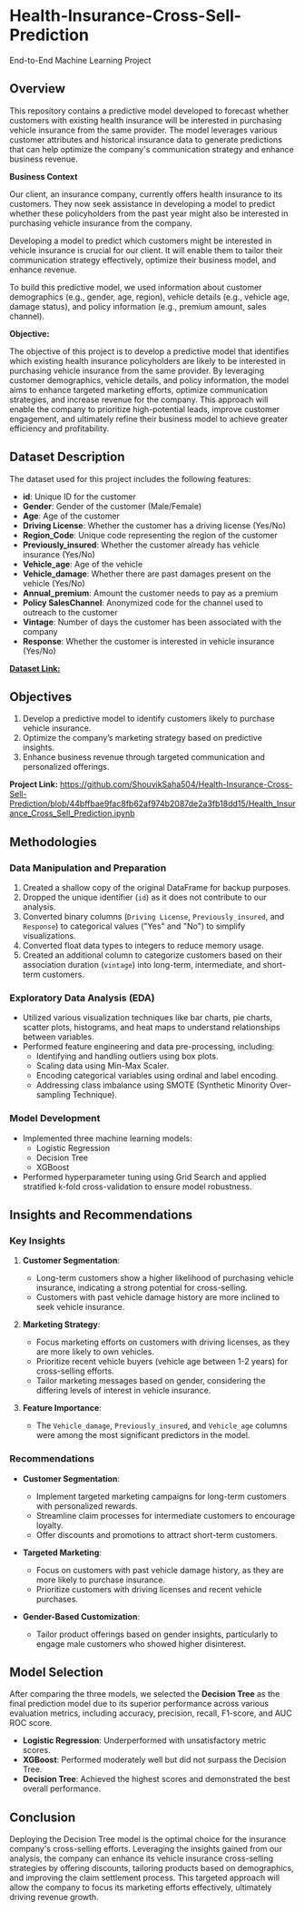 # Health-Insurance-Cross-Sell-Prediction
End-to-End Machine Learning Project

## Overview

This repository contains a predictive model developed to forecast whether customers with existing health insurance will be interested in purchasing vehicle insurance from the same provider. The model leverages various customer attributes and historical insurance data to generate predictions that can help optimize the company's communication strategy and enhance business revenue.

**Business Context**

Our client, an insurance company, currently offers health insurance to its customers. They now seek assistance in developing a model to predict whether these policyholders from the past year might also be interested in purchasing vehicle insurance from the company.

Developing a model to predict which customers might be interested in vehicle insurance is crucial for our client. It will enable them to tailor their communication strategy effectively, optimize their business model, and enhance revenue.

To build this predictive model, we used information about customer demographics (e.g., gender, age, region), vehicle details (e.g., vehicle age, damage status), and policy information (e.g., premium amount, sales channel).

**Objective:**

The objective of this project is to develop a predictive model that identifies which existing health insurance policyholders are likely to be interested in purchasing vehicle insurance from the same provider. By leveraging customer demographics, vehicle details, and policy information, the model aims to enhance targeted marketing efforts, optimize communication strategies, and increase revenue for the company. This approach will enable the company to prioritize high-potential leads, improve customer engagement, and ultimately refine their business model to achieve greater efficiency and profitability.


## Dataset Description

The dataset used for this project includes the following features:

- **id**: Unique ID for the customer
- **Gender**: Gender of the customer (Male/Female)
- **Age**: Age of the customer
- **Driving License**: Whether the customer has a driving license (Yes/No)
- **Region_Code**: Unique code representing the region of the customer
- **Previously_insured**: Whether the customer already has vehicle insurance (Yes/No)
- **Vehicle_age**: Age of the vehicle
- **Vehicle_damage**: Whether there are past damages present on the vehicle (Yes/No)
- **Annual_premium**: Amount the customer needs to pay as a premium
- **Policy SalesChannel**: Anonymized code for the channel used to outreach to the customer
- **Vintage**: Number of days the customer has been associated with the company
- **Response**: Whether the customer is interested in vehicle insurance (Yes/No)

  
[**Dataset Link:**](https://github.com/ShouvikSaha504/Health-Insurance-Cross-Sell-Prediction/blob/44bffbae9fac8fb62af974b2087de2a3fb18dd15/TRAIN-HEALTH%20INSURANCE%20CROSS%20SELL%20PREDICTION.csv)

## Objectives

1. Develop a predictive model to identify customers likely to purchase vehicle insurance.
2. Optimize the company’s marketing strategy based on predictive insights.
3. Enhance business revenue through targeted communication and personalized offerings.

**Project Link:** https://github.com/ShouvikSaha504/Health-Insurance-Cross-Sell-Prediction/blob/44bffbae9fac8fb62af974b2087de2a3fb18dd15/Health_Insurance_Cross_Sell_Prediction.ipynb

## Methodologies

### Data Manipulation and Preparation

1. Created a shallow copy of the original DataFrame for backup purposes.
2. Dropped the unique identifier (`id`) as it does not contribute to our analysis.
3. Converted binary columns (`Driving License`, `Previously_insured`, and `Response`) to categorical values ("Yes" and "No") to simplify visualizations.
4. Converted float data types to integers to reduce memory usage.
5. Created an additional column to categorize customers based on their association duration (`vintage`) into long-term, intermediate, and short-term customers.

### Exploratory Data Analysis (EDA)

- Utilized various visualization techniques like bar charts, pie charts, scatter plots, histograms, and heat maps to understand relationships between variables.
- Performed feature engineering and data pre-processing, including:
  - Identifying and handling outliers using box plots.
  - Scaling data using Min-Max Scaler.
  - Encoding categorical variables using ordinal and label encoding.
  - Addressing class imbalance using SMOTE (Synthetic Minority Over-sampling Technique).

### Model Development

- Implemented three machine learning models:
  - Logistic Regression
  - Decision Tree
  - XGBoost
- Performed hyperparameter tuning using Grid Search and applied stratified k-fold cross-validation to ensure model robustness.

## Insights and Recommendations

### Key Insights

1. **Customer Segmentation**: 
   - Long-term customers show a higher likelihood of purchasing vehicle insurance, indicating a strong potential for cross-selling.
   - Customers with past vehicle damage history are more inclined to seek vehicle insurance.

2. **Marketing Strategy**:
   - Focus marketing efforts on customers with driving licenses, as they are more likely to own vehicles.
   - Prioritize recent vehicle buyers (vehicle age between 1-2 years) for cross-selling efforts.
   - Tailor marketing messages based on gender, considering the differing levels of interest in vehicle insurance.

3. **Feature Importance**:
   - The `Vehicle_damage`, `Previously_insured`, and `Vehicle_age` columns were among the most significant predictors in the model.

### Recommendations

- **Customer Segmentation**: 
  - Implement targeted marketing campaigns for long-term customers with personalized rewards.
  - Streamline claim processes for intermediate customers to encourage loyalty.
  - Offer discounts and promotions to attract short-term customers.

- **Targeted Marketing**:
  - Focus on customers with past vehicle damage history, as they are more likely to purchase insurance.
  - Prioritize customers with driving licenses and recent vehicle purchases.

- **Gender-Based Customization**:
  - Tailor product offerings based on gender insights, particularly to engage male customers who showed higher disinterest.

## Model Selection

After comparing the three models, we selected the **Decision Tree** as the final prediction model due to its superior performance across various evaluation metrics, including accuracy, precision, recall, F1-score, and AUC ROC score. 

- **Logistic Regression**: Underperformed with unsatisfactory metric scores.
- **XGBoost**: Performed moderately well but did not surpass the Decision Tree.
- **Decision Tree**: Achieved the highest scores and demonstrated the best overall performance.

## Conclusion

Deploying the Decision Tree model is the optimal choice for the insurance company's cross-selling efforts. Leveraging the insights gained from our analysis, the company can enhance its vehicle insurance cross-selling strategies by offering discounts, tailoring products based on demographics, and improving the claim settlement process. This targeted approach will allow the company to focus its marketing efforts effectively, ultimately driving revenue growth.
